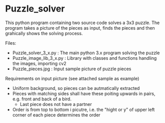 # Puzzle_solver

This python program containing two source code solves a 3x3 puzzle. The program takes a picture of the pieces as input, finds the pieces and then grahically shows the solving process.

Files:
- Puzzle_solver_3_x.py     : The main python 3.x program solving the puzzle
- Puzzle_image_lib_3_x.py  : Library with classes and functions handling the images, importing cv2
- Puzzle_pieces.jpg        : Input sample picture of puzzle pieces


Requirements on input picture (see attached sample as example)
- Uniform background, so pieces can be autmatically extracted
- Pieces with matching sides shall have these poiting upwards in pairs, e.g. front and back of a bird.
  - Last piece does not have a partner
- Order is from top to bottom i picutre, i.e. the "hight or y" of upper left corner of each piece determines the order
